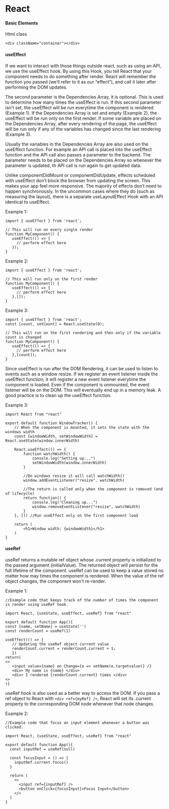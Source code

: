 # React

#### Basic Elements

Html class
``` JSX
<div className="container"></div>
```

#### useEffect
If we want to interact with those things outside react, such as using an API, we use the useEffect hook.
By using this Hook, you tell React that your component needs to do something after render. React will remember the function you passed (we’ll refer to it as our “effect”), and call it later after performing the DOM updates.

The second parameter is the Dependencies Array, it is optional. This is used to determine how many times the useEffect is run. If this second parameter isn't set, the useEffect will be run everytime the component is rendered (Example 1). If the Dependencies Array is set and empty (Example 2), the useEffect will be run only on the first render. If some variable are placed on the Dependencies Array, after every rendering of the page, the useEffect will be run only if any of the variables has changed since the last rendering (Example 3).

Usually the variables in the Dependencies Array are also used on the useEffect function. For example an API call is placed into the useEffect function and the API call also passes a parameter to the backend. The parameter needs to be placed on the Dependencies Array so whenever the parameter is updated, th API call is run  again to get updated data.

Unlike componentDidMount or componentDidUpdate, effects scheduled with useEffect don’t block the browser from updating the screen. This makes your app feel more responsive. The majority of effects don’t need to happen synchronously. In the uncommon cases where they do (such as measuring the layout), there is a separate useLayoutEffect Hook with an API identical to useEffect.

Example 1:
``` JSX
import { useEffect } from 'react';

// This will run on every single render
function MyComponent() {
   useEffect(() => {
     // perform effect here
   });
}
```
Example 2:
``` JSX
import { useEffect } from 'react';

// This will run only on the first render
function MyComponent() {
   useEffect(() => {
     // perform effect here
   },[]);
}
```

Example 3:
``` JSX
import { useEffect } from 'react';
const [count, setCount] = React.useState(0);

// This will run on the first rendering and then only if the variable count is changed
function MyComponent() {
   useEffect(() => {
     // perform effect here
   },[count]);
}
```

Since useEffect is run after the DOM Rendering, it can be used to listen to events such as a window resize. If we register an event listener inside the useEffect function, it will register a new event listener everytime the component is loaded. Even if the component is unmounted, the event listener will be on the DOM. This will eventually end up in a memory leak. A good practice is to clean up the useEffect function. 

Example 3:
``` JSX
import React from "react"

export default function WindowTracker() {
    // When the component is mounted, it sets the state with the windows width
    const [windowWidth, setWindowWidth] = React.useState(window.innerWidth)
    
    React.useEffect(() => {
        function watchWidth() {
            console.log("Setting up...")
            setWindowWidth(window.innerWidth)
        }
        
        //On windows resize it will call watchWidth()
        window.addEventListener("resize", watchWidth)
        
        //The return is called only when the component is removed (end of lifecycle)
        return function() {
            console.log("Cleaning up...")
            window.removeEventListener("resize", watchWidth)
        }
    }, []) //Run useEffect only on the first component load
    
    return (
        <h1>Window width: {windowWidth}</h1>
    )
}
```

#### useRef
useRef returns a mutable ref object whose .current property is initialized to the passed argument (initialValue). The returned object will persist for the full lifetime of the component. useRef can be used to keep a value stored no matter how may times the component is rendered. When the value of the ref object changes, the component won't re-render.

Example 1:
``` JSX
//Example code that keeps track of the number of times the component is render using useRef hook.

import React, {useState, useEffect, useRef} from "react"

export default function App(){
const [name, setName] = useState('')
const renderCount = useRef(1)

useEffect(() => {
   // Updating the useRef object current value
   renderCount.current = renderCount.current + 1;
   })
return(
<>
   <input value={name} on Change={e => setName(e.targetvalue)} /}
   <div> My name is {name} </div>
   <div> I rendered {renderCount.current} times </div>
<>
)}

```

useRef hook is also used as a better way to access the DOM. If you pass a ref object to React with `<div ref={myRef} />`, React will set its .current property to the corresponding DOM node whenever that node changes.


Example 2:
``` JSX
//Example code that focus an input element whenever a button was clicked.

import React, {useState, useEffect, useRef} from "react"

export default function App(){
  const inputRef = useRef(null)
  
  const focusInput = () => {
    inputRef.current.focus()
  }
  
  return (
    <>
      <input ref={inputRef} />
      <button onClick={focusInput}>Focus Input</button>
    </>
  )
}

```
